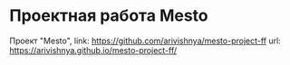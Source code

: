 # Проектная работа Mesto

Проект "Mesto", link: https://github.com/arivishnya/mesto-project-ff
url: https://arivishnya.github.io/mesto-project-ff/
